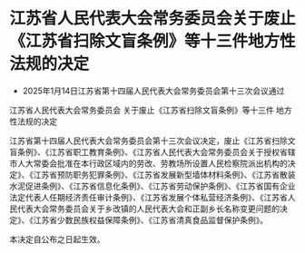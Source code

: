 # 江苏省人民代表大会常务委员会关于废止《江苏省扫除文盲条例》等十三件地方性法规的决定

- 2025年1月14日江苏省第十四届人民代表大会常务委员会第十三次会议通过

<!-- INFO END -->

江苏省人民代表大会常务委员会 关于废止《江苏省扫除文盲条例》等十三件 地方性法规的决定

江苏省第十四届人民代表大会常务委员会第十三次会议决定，废止《江苏省扫除文盲条例》、《江苏省职工教育条例》、《江苏省人民代表大会常务委员会关于授权省辖市人大常委会批准在本行政区域内的劳改、劳教场所设置人民检察院派出机构的决定》、《江苏省预防职务犯罪条例》、《江苏省发展新型墙体材料条例》、《江苏省散装水泥促进条例》、《江苏省信息化条例》、《江苏省劳动保护条例》、《江苏省国有企业法定代表人任期经济责任审计条例》、《江苏省发展个体私营经济条例》、《江苏省人民代表大会常务委员会关于乡改镇的人民代表大会和正副乡长名称变更问题的决定》、《江苏省少数民族权益保障条例》、《江苏省清真食品监督保护条例》。

本决定自公布之日起生效。
